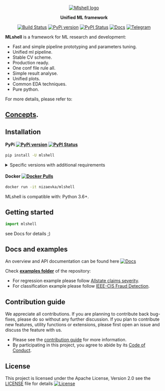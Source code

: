 <div align="center">

[![Mlshell logo](https://raw.githubusercontent.com/nizaevka/mlshell/pictures/mlshell_logo.png)](https://github.com/nizaevka/mlshell)

**Unified ML framework**

[![Build Status](https://travis-ci.org/nizaevka/mlshell.svg?branch=master)](https://travis-ci.org/nizaevka/mlshell)
[![PyPi version](https://img.shields.io/pypi/v/mlshell.svg)](https://pypi.org/project/mlshell/)
[![PyPI Status](https://pepy.tech/badge/mlshell)](https://pepy.tech/project/mlshell)
[![Docs](https://readthedocs.org/projects/mlshell/badge/?version=latest)](https://mlshell.readthedocs.io/en/latest/)
[![Telegram](https://img.shields.io/badge/channel-on%20telegram-blue)](https://t.me/nizaevka)

</div>

**MLshell** is a framework for ML research and development:
- Fast and simple pipeline prototyping and parameters tuning.
- Unified ml pipeline.
- Stable CV scheme.
- Production ready.
- One conf file rule all.
- Simple result analyse.
- Unified plots.
- Common EDA techniques.
- Pure python.

For more details, please refer to:

[Concepts](https://mlshell.readthedocs.io/en/latest/Concepts.html>).
---

## Installation

#### PyPi [![PyPi version](https://img.shields.io/pypi/v/mlshell.svg)](https://pypi.org/project/mlshell/) [![PyPI Status](https://pepy.tech/badge/mlshell)](https://pepy.tech/project/mlshell)

```bash
pip install -U mlshell
```

<details>
<summary>Specific versions with additional requirements</summary>
<p>

```bash
pip install catalyst[dev]        # installs dependencies for development
```
</p>
</details>

#### Docker [![Docker Pulls](https://img.shields.io/docker/pulls/nizaevka/mlshell)](https://hub.docker.com/r/nizaevka/mlshell/tags)

```bash
docker run -it nizaevka/mlshell
```

MLshell is compatible with: Python 3.6+.


## Getting started

```python
import mlshell
```
see Docs for details ;)

## Docs and examples
An overview and API documentation can be found here
[![Docs](https://readthedocs.org/projects/mlshell/badge/?version=latest)](https://readthedocs.org/mlshell/en/latest/?badge=latest)

Check **[examples folder](examples)** of the repository:
- For regression example please follow [Allstate claims severity](https://github.com/nizaevka/mlshell/tree/master/examples/regression).
- For classification example please follow [IEEE-CIS Fraud Detection](https://github.com/nizaevka/mlshell/tree/master/examples/classification).

## Contribution guide

We appreciate all contributions.
If you are planning to contribute back bug-fixes,
please do so without any further discussion.
If you plan to contribute new features, utility functions or extensions,
please first open an issue and discuss the feature with us.

- Please see the [contribution guide](CONTRIBUTING.md) for more information.
- By participating in this project, you agree to abide by its [Code of Conduct](CODE_OF_CONDUCT.md).

## License

This project is licensed under the Apache License, Version 2.0 see the [LICENSE](LICENSE) file for details
[![License](https://img.shields.io/github/license/nizaevka/mlshell.svg)](LICENSE)